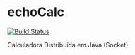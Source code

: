 # echoCalc

[![Build Status](https://travis-ci.org/diegocfreire/echoCalc.svg)](https://travis-ci.org/diegocfreire/echoCalc)

Calculadora Distribuída em Java (Socket)
